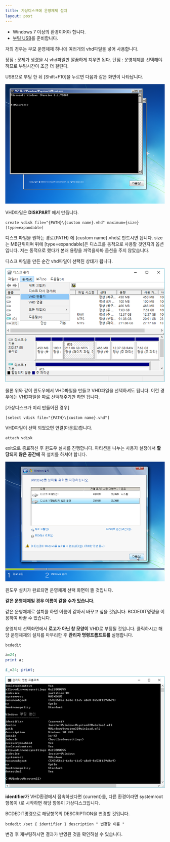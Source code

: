 ```yaml
---
title: 가상디스크에 운영체제 설치
layout: post
---
```



* Windows 7 이상의 환경이어야 합니다.
* [부팅 USB](http://www.microsoft.com/en-us/software-download/windows10)를 준비합니다.


저의 경우는 부모 운영체제 하나에 여러개의 vhd파일을 넣어 사용합니다.

장점 : 문제가 생겼을 시 vhd파일만 깔끔하게 지우면 된다.
단점 : 운영체제를 선택해야하므로 부팅시간이 조금 더 걸린다.

USB으로 부팅 한 뒤 [Shift+F10]을 누르면 다음과 같은 화면이 나타납니다.

![Windows_usb_boot](/image/Windows_usb_boot.png)

VHD파일은 **DISKPART** 에서 만듭니다.

```
create vdisk file="{PATH}\{custom name}.vhd" maximum={size} [type=expandable]
```

디스크 파일을 원하는 경로{PATH} 에 {custom name}.vhd로 만드시면 됩니다.
size는 MB단위이며 뒤에 [type=expandable]은 디스크를 동적으로 사용할 것인지의 옵션입니다.
저는 동적으로 했다가 본래 용량을 까먹을까봐 옵션을 주지 않았습니다.

디스크 파일을 만든 순간 vhd파일이 선택된 상태가 됩니다.

![vhd_create_inWindows](/image/vhd_create_inWindow.png)

물론 위와 같이 윈도우에서 VHD파일을 만들고 VHD파일을 선택하셔도 됩니다. 이런 경우에는 VHD파일을 따로 선택해주기만 하면 됩니다.

[가상디스크가 미리 만들어진 경우]

```
[select vdisk file="{PATH}\{custom name}.vhd"]  
```

VHD파일이 선택 되었으면 연결(마운트)합니다.

```
attach vdisk
```

exit으로 종료하신 후 윈도우 설치를 진행합니다.
파티션을 나누는 사용자 설정에서 **할당되지 않은 공간에** 꼭 설치를 하셔야 합니다.

![Windows_install](/image/Windows_install.png)

윈도우 설치가 완료되면 운영체제 선택 화면이 뜰 것입니다.

**같은 운영체제일 경우 이름이 같을 수가 있습니다.**

같은 운영체제로 설치를 하면 이름이 같아서 바꾸고 싶을 것입니다.
BCDEDIT명령을 이용하여 바꿀 수 있습니다.

운영체제 선택화면에서 **로고가 아닌 창 모양이** VHD로 부팅될 것입니다.
클릭하시고 해당 운영체제의 설치를 마무리한 후 **관리자 명령프롬프트를** 실행합니다.

```
bcdedit
```

```ruby
a=24;
print a;
```

```perl
$_=24; print;
```

![bcdedit](/image/cmd_bcdedit.png)

**identifier가** VHD환경에서 접속하셨다면 {current}를, 다른 환경이라면 systemroot항목이 \\로 시작하면 해당 항목이 가상디스크입니다.

BCDEDIT명령으로 해당항목의 DESCRIPTION을 변경할 것입니다.

```
bcdedit /set { identifier } description " 변경할 이름 "
```

변경 후 재부팅하시면 결과가 반영된 것을 확인하실 수 있습니다.
